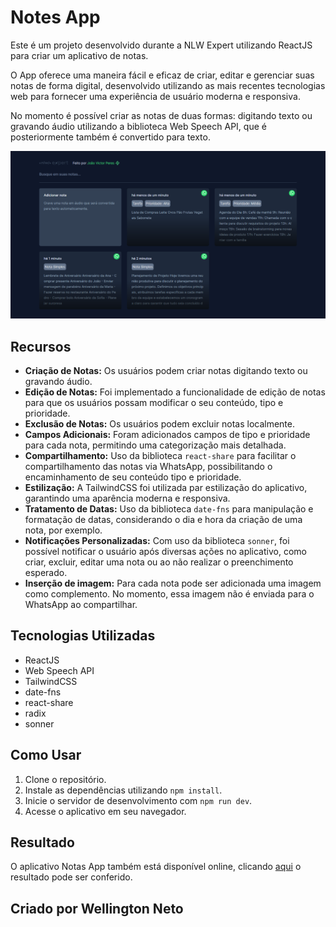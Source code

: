 # Notes App

Este é um projeto desenvolvido durante a NLW Expert utilizando ReactJS para criar um aplicativo de notas.

O App oferece uma maneira fácil e eficaz de criar, editar e gerenciar suas notas de forma digital, desenvolvido utilizando as mais recentes tecnologias web para fornecer uma experiência de usuário moderna e responsiva.

No momento é possível criar as notas de duas formas: digitando texto ou gravando áudio utilizando a biblioteca Web Speech API, que é posteriormente também é convertido para texto.

<img src="./src/assets/fullscreenPrint.png"/>

## Recursos

- **Criação de Notas:** Os usuários podem criar notas digitando texto ou gravando áudio.
- **Edição de Notas:** Foi implementado a funcionalidade de edição de notas para que os usuários possam modificar o seu conteúdo, tipo e prioridade.
- **Exclusão de Notas:** Os usuários podem excluir notas localmente.
- **Campos Adicionais:** Foram adicionados campos de tipo e prioridade para cada nota, permitindo uma categorização mais detalhada.
- **Compartilhamento:** Uso da biblioteca `react-share` para facilitar o compartilhamento das notas via WhatsApp, possibilitando o encaminhamento de seu conteúdo tipo e prioridade.
- **Estilização:** A TailwindCSS foi utilizada par estilização do aplicativo, garantindo uma aparência moderna e responsiva.
- **Tratamento de Datas:** Uso da biblioteca `date-fns` para manipulação e formatação de datas, considerando o dia e hora da criação de uma nota, por exemplo.
- **Notificações Personalizadas:** Com uso da biblioteca `sonner`, foi possível notificar o usuário após diversas ações no aplicativo, como criar, excluir, editar uma nota ou ao não realizar o preenchimento esperado.
- **Inserção de imagem:** Para cada nota pode ser adicionada uma imagem como complemento. No momento, essa imagem não é enviada para o WhatsApp ao compartilhar.

## Tecnologias Utilizadas

- ReactJS
- Web Speech API
- TailwindCSS
- date-fns
- react-share
- radix
- sonner

## Como Usar

1. Clone o repositório.
2. Instale as dependências utilizando `npm install`.
3. Inicie o servidor de desenvolvimento com `npm run dev`.
4. Acesse o aplicativo em seu navegador.

## Resultado

O aplicativo Notas App também está disponível online, clicando [aqui](https://nlw-expert-notes-app.vercel.app/) o resultado pode ser conferido.

## Criado por Wellington Neto
